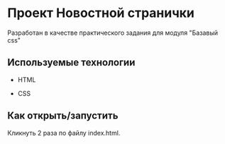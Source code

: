 # Проект Новостной странички

Разработан в качестве практического задания для модуля "Базавый css"
## Используемые технологии

* HTML

* CSS 
## Как открыть/запустить

Кликнуть 2 раза по файлу index.html.